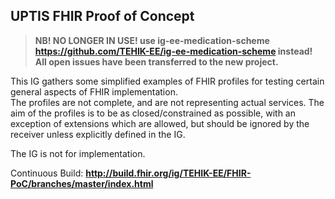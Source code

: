 UPTIS FHIR Proof of Concept
---
>**NB! NO LONGER IN USE! use ig-ee-medication-scheme https://github.com/TEHIK-EE/ig-ee-medication-scheme instead!
>All open issues have been transferred to the new project.**
>
>
This IG gathers some simplified examples of FHIR profiles for testing certain general aspects of FHIR implementation.  
The profiles are not complete, and are not representing actual services. The aim of the profiles is to be as closed/constrained as possible, with an exception of extensions which are allowed, but should be ignored by the receiver unless explicitly defined in the IG.  

The IG is not for implementation.

Continuous Build: __http://build.fhir.org/ig/TEHIK-EE/FHIR-PoC/branches/master/index.html__  



